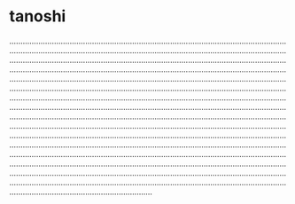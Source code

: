 # tanoshi

................................................................................................................................................................................................................................................................................................................................................................................................................................................................................................................................................................................................................................................................................................................................................................................................................................................................................................................................................................................................................................................................................................................................................................................................................................................................................................................................................................................................................................................................................................................................................................................................................................................................................................................................................................................................................................................................................................................................................................................................................................................................................................................................